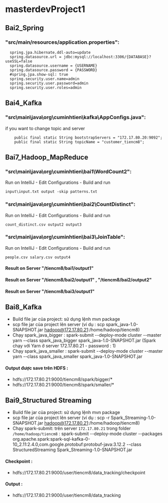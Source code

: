 # masterdevProject1
## Bai2_Spring
###  "src/main/resources/application.properties":
```
  spring.jpa.hibernate.ddl-auto=update
  spring.datasource.url = jdbc:mysql://localhost:3306/{DATABASE}?useSSL=false
  spring.datasource.username = {USERNAME}
  spring.datasource.password = {PASSWORD}
  #spring.jpa.show-sql: true
  spring.security.user.name=admin
  spring.security.user.password=admin
  spring.security.user.roles=admin
```
## Bai4_Kafka
###  "src\main\java\org\cuminhtien\kafka\AppConfigs.java":
if you want to change topic and server
```
    public final static String bootstrapServers = "172.17.80.20:9092";
    public final static String topicName = "customer_tiencm8";
```
## Bai7_Hadoop_MapReduce
###  "src\main\java\org\cuminhtien\bai1\WordCount2":
Run on IntelliJ - Edit Configurations - Build and run
```
input\input.txt output -skip patterns.txt
```
###  "src\main\java\org\cuminhtien\bai2\CountDistinct":
Run on IntelliJ - Edit Configurations - Build and run
```
count_distinct.csv output2 output3
```
###  "src\main\java\org\cuminhtien\bai3\JoinTable":
Run on IntelliJ - Edit Configurations - Build and run
```
people.csv salary.csv output4
```
#### Result on Server "/tiencm8/bai1/output1"
#### Result on Server "/tiencm8/bai2/output1" , "/tiencm8/bai2/output2"
#### Result on Server "/tiencm8/bai3/output1"
## Bai8_Kafka
+ Build file jar của project: sử dụng lệnh mvn package
+ scp file jar của project lên server (ví dụ : scp spark_java-1.0-SNAPSHOT.jar hadoop@172.17.80.21:/home/hadoop/tiencm8)
+ Chạy spark_java_bigger : spark-submit --deploy-mode cluster --master yarn --class spark_java_bigger spark_java-1.0-SNAPSHOT.jar (Spark chạy với Yarn ở server 172.17.80.21 - password : 1)
+ Chạy spark_java_smaller : spark-submit --deploy-mode cluster --master yarn --class spark_java_smaller spark_java-1.0-SNAPSHOT.jar
#### Output được save trên HDFS :
+ hdfs://172.17.80.21:9000/tiencm8/spark/bigger/*
+ hdfs://172.17.80.21:9000/tiencm8/spark/smaller/*
## Bai9_Structured Streaming
+ Build file jar của project: sử dụng lệnh mvn package
+ scp file jar của project lên server (ví dụ : scp -r Spark_Streaming-1.0-SNAPSHOT.jar hadoop@172.17.80.21:/home/hadoop/tiencm8)
+ Chạy spark-submit: trên server `172.17.80.21` trong folder `/home/hadoop/tiencm8` : spark-submit --deploy-mode cluster --packages org.apache.spark:spark-sql-kafka-0-10_2.11:2.4.0,com.google.protobuf:protobuf-java:3.12.2 --class StructuredStreaming Spark_Streaming-1.0-SNAPSHOT.jar
#### Checkpoint :
+ hdfs://172.17.80.21:9000/user/tiencm8/data_tracking/checkpoint
#### Output :
+ hdfs://172.17.80.21:9000/user/tiencm8/data_tracking


